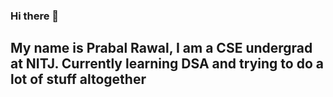 ### Hi there 👋
## My name is Prabal Rawal, I am a CSE undergrad at NITJ. Currently learning DSA and trying to do a lot of stuff altogether
